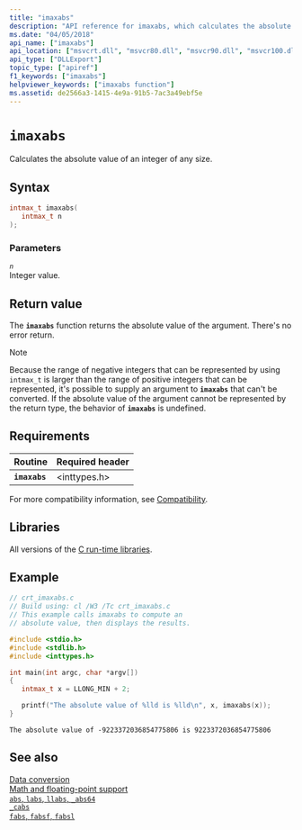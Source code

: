 ```yaml
---
title: "imaxabs"
description: "API reference for imaxabs, which calculates the absolute value of an integer of any size."
ms.date: "04/05/2018"
api_name: ["imaxabs"]
api_location: ["msvcrt.dll", "msvcr80.dll", "msvcr90.dll", "msvcr100.dll", "msvcr100_clr0400.dll", "msvcr110.dll", "msvcr110_clr0400.dll", "msvcr120.dll", "msvcr120_clr0400.dll", "ucrtbase.dll", "api-ms-win-crt-utility-l1-1-0.dll"]
api_type: ["DLLExport"]
topic_type: ["apiref"]
f1_keywords: ["imaxabs"]
helpviewer_keywords: ["imaxabs function"]
ms.assetid: de2566a3-1415-4e9a-91b5-7ac3a49ebf5e
---
```

# `imaxabs`

Calculates the absolute value of an integer of any size.

## Syntax

```C
intmax_t imaxabs(
   intmax_t n
);
```

### Parameters

*`n`*\
Integer value.

## Return value

The **`imaxabs`** function returns the absolute value of the argument. There's no error return.

> [!NOTE]
> Because the range of negative integers that can be represented by using `intmax_t` is larger than the range of positive integers that can be represented, it's possible to supply an argument to **`imaxabs`** that can't be converted. If the absolute value of the argument cannot be represented by the return type, the behavior of **`imaxabs`** is undefined.

## Requirements

|Routine|Required header|
|-------------|---------------------|
|**`imaxabs`**|\<inttypes.h>|

For more compatibility information, see [Compatibility](../compatibility.md).

## Libraries

All versions of the [C run-time libraries](../crt-library-features.md).

## Example

```C
// crt_imaxabs.c
// Build using: cl /W3 /Tc crt_imaxabs.c
// This example calls imaxabs to compute an
// absolute value, then displays the results.

#include <stdio.h>
#include <stdlib.h>
#include <inttypes.h>

int main(int argc, char *argv[])
{
   intmax_t x = LLONG_MIN + 2;

   printf("The absolute value of %lld is %lld\n", x, imaxabs(x));
}
```

```Output
The absolute value of -9223372036854775806 is 9223372036854775806
```

## See also

[Data conversion](../data-conversion.md)\
[Math and floating-point support](../floating-point-support.md)\
[`abs`, `labs`, `llabs`, `_abs64`](abs-labs-llabs-abs64.md)\
[`_cabs`](cabs.md)\
[`fabs`, `fabsf`, `fabsl`](fabs-fabsf-fabsl.md)
